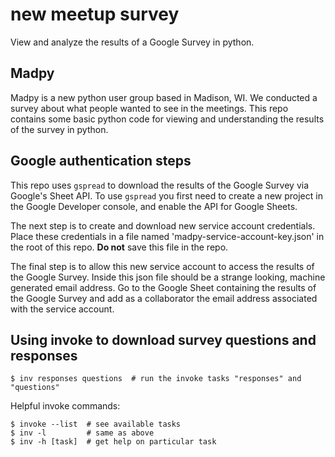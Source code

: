 # new meetup survey

View and analyze the results of a Google Survey in python.

## Madpy

Madpy is a new python user group based in Madison, WI. We conducted a survey about what people wanted to see in the meetings. This repo contains some basic python code for viewing and understanding the results of the survey in python.

## Google authentication steps

This repo uses `gspread` to download the results of the Google Survey via Google's Sheet API. To use `gspread` you first need to create a new project in the Google Developer console, and enable the API for Google Sheets.

The next step is to create and download new service account credentials. Place these credentials in a file named 'madpy-service-account-key.json' in the root of this repo. **Do not** save this file in the repo.

The final step is to allow this new service account to access the results of the Google Survey. Inside this json file should be a strange looking, machine generated email address. Go to the Google Sheet containing the results of the Google Survey and add as a collaborator the email address associated with the service account.

## Using invoke to download survey questions and responses

    $ inv responses questions  # run the invoke tasks "responses" and "questions"

Helpful invoke commands:

    $ invoke --list  # see available tasks
    $ inv -l         # same as above
    $ inv -h [task]  # get help on particular task
